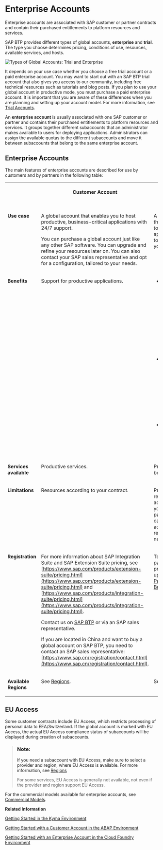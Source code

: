 <!-- loio171511cc425c4e079d0684936486eee6 -->

# Enterprise Accounts

Enterprise accounts are associated with SAP customer or partner contracts and contain their purchased entitlements to platform resources and services.

SAP BTP provides different types of global accounts, **enterprise** and **trial**. The type you choose determines pricing, conditions of use, resources, available services, and hosts.

![Types of Global Accounts: Trial and Enterprise](images/Types_of_Global_Account_0b86365.png)

It depends on your use case whether you choose a free trial account or a paid enterprise account. You may want to start out with an SAP BTP trial account that also gives you access to our community, including free technical resources such as tutorials and blog posts. If you plan to use your global account in productive mode, you must purchase a paid enterprise account. It is important that you are aware of these differences when you are planning and setting up your account model. For more information, see [Trial Accounts](Trial_Accounts_046f127.md).

An **enterprise account** is usually associated with one SAP customer or partner and contains their purchased entitlements to platform resources and services. It groups together different subaccounts that an administrator makes available to users for deploying applications. Administrators can assign the available quotas to the different subaccounts and move it between subaccounts that belong to the same enterprise account.



<a name="loio171511cc425c4e079d0684936486eee6__section_fc5_nwf_5gb"/>

## Enterprise Accounts

The main features of enterprise accounts are described for use by customers and by partners in the following table:


<table>
<tr>
<th valign="top">



</th>
<th valign="top">

Customer Account



</th>
<th valign="top">

Partner Account



</th>
</tr>
<tr>
<td valign="top">

 **Use case** 



</td>
<td valign="top">

A global account that enables you to host productive, business-critical applications with 24/7 support.

You can purchase a global account just like any other SAP software. You can upgrade and refine your resources later on. You can also contact your SAP sales representative and opt for a configuration, tailored to your needs.



</td>
<td valign="top">

A global account that enables you to build applications and to sell them to your customers.



</td>
</tr>
<tr>
<td valign="top">

 **Benefits** 



</td>
<td valign="top">

Support for productive applications.



</td>
<td valign="top">

-   Includes SAP Application Development licenses that enable you to get started with scenarios across cloud and on-premise applications.

-   Offers the opportunity to certify applications and receive SAP partner logo package with usage policies.

-   Advertise and sell applications via the SAP Store




</td>
</tr>
<tr>
<td valign="top">

 **Services available** 



</td>
<td valign="top">

Productive services.



</td>
<td valign="top">

Productive and beta services.



</td>
</tr>
<tr>
<td valign="top">

 **Limitations** 



</td>
<td valign="top">

Resources according to your contract.



</td>
<td valign="top">

Predefined resources according to your partner package. You can purchase additional resources if necessary.



</td>
</tr>
<tr>
<td valign="top">

 **Registration** 



</td>
<td valign="top">

For more information about SAP Integration Suite and SAP Extension Suite pricing, see [https://www.sap.com/products/extension-suite/pricing.html](https://www.sap.com/products/extension-suite/pricing.html) and [https://www.sap.com/products/integration-suite/pricing.html](https://www.sap.com/products/integration-suite/pricing.html).

Contact us on [SAP BTP](https://www.sap.com/products/business-technology-platform.html) or via an SAP sales representative.

If you are located in China and want to buy a global account on SAP BTP, you need to contact an SAP sales representative: [https://www.sap.cn/registration/contact.html](https://www.sap.cn/registration/contact.html).



</td>
<td valign="top">

To join the partner program, sign up for [SAP Partner Edge - Build](https://www.sap.com/partner/become/partneredge-build.html).



</td>
</tr>
<tr>
<td valign="top">

 **Available Regions** 



</td>
<td valign="top">

See [Regions](Regions_350356d.md#loio350356d1dc314d3199dca15bd2ab9b0e).



</td>
<td valign="top">

See [Regions](Regions_350356d.md#loio350356d1dc314d3199dca15bd2ab9b0e).



</td>
</tr>
</table>



<a name="loio171511cc425c4e079d0684936486eee6__section_hbn_sbl_v4b"/>

## EU Access

Some customer contracts include EU Access, which restricts processing of personal data to EEA/Switzerland. If the global account is marked with EU Access, the actual EU Access compliance status of subaccounts will be displayed during creation of subaccounts.

> ### Note:  
> If you need a subaccount with EU Access, make sure to select a provider and region, where EU Access is available. For more information, see [Regions](Regions_350356d.md#loio350356d1dc314d3199dca15bd2ab9b0e)
> 
> For some services, EU Access is generally not available, not even if the provider and region support EU Access.



For the commercial models available for enterprise accounts, see [Commercial Models](Commercial_Models_263d400.md).

**Related Information**  


[Getting Started in the Kyma Environment](../20-getting-started/Getting_Started_in_the_Kyma_Environment_d1abd18.md "The getting started document describes the full list of steps you must complete as an administrator to set up a fully operational Kyma environment to which you can connect the chosen SAP solutions.")

[Getting Started with a Customer Account in the ABAP Environment](../20-getting-started/Getting_Started_with_a_Customer_Account_in_the_ABAP_Environment_e34a329.md "After you have purchased a customer account, learn how to get started in the ABAP environment.")

[Getting Started with an Enterprise Account in the Cloud Foundry Environment](../20-getting-started/Getting_Started_with_an_Enterprise_Account_in_the_Cloud_Foundry_Environment_56440ab.md "Quickly get started with an enterprise account.")

